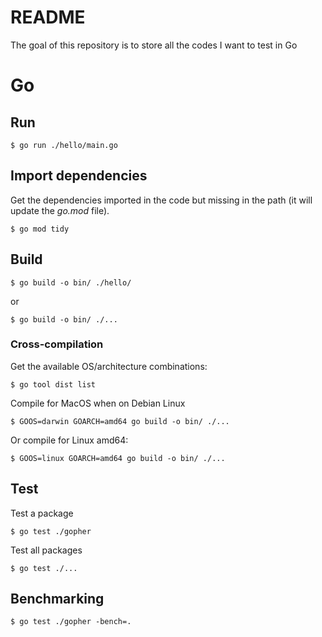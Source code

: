 # README

The goal of this repository is to store all the codes I want to test in Go

# Go
## Run

    $ go run ./hello/main.go

## Import dependencies
Get the dependencies imported in the code but missing in the path (it will update the *go.mod* file).

    $ go mod tidy


## Build
    $ go build -o bin/ ./hello/
    
or

    $ go build -o bin/ ./...
    
### Cross-compilation
Get the available OS/architecture combinations:

    $ go tool dist list

Compile for MacOS when on Debian Linux
    
    $ GOOS=darwin GOARCH=amd64 go build -o bin/ ./...
    
Or compile for Linux amd64:

    $ GOOS=linux GOARCH=amd64 go build -o bin/ ./...
    
## Test
Test a package

    $ go test ./gopher
    
Test all packages

    $ go test ./...
    
## Benchmarking

    $ go test ./gopher -bench=.
    